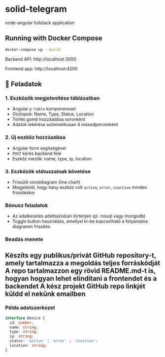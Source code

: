 # solid-telegram
node-angular fullstack application

## Running with Docker Compose

```bash
docker-compose up --build
```

Backend API: http://localhost:3000

Frontend app: http://localhost:4200





## 🧪 Feladatok

### 1. Eszközök megjelenítése táblázatban
- Angular `p-table` komponenssel
- Oszlopok: Name, Type, Status, Location
- Törlés gomb hozzáadása soronként
- Adatok lekérése automatikusan 4 másodpercenként

### 2. Új eszköz hozzáadása
- Angular form segítségével
- `POST` kérés backend felé
- Eszköz mezők: name, type, ip, location

### 3. Eszközök státuszainak követése
- Frissülő vonaldiagram (line chart)
- Megjeleníti, hogy hány eszköz volt `active`, `error`, `inactive` minden frissítéskor

### Bónusz feladatok
- Az adatkezelés adatbázisban történjen (pl. mssql vagy mongodb)
- Toggle button használata, amellyel ki-be kapcsolható a folyamatos diagramm frissítés

### Beadás menete
Készíts egy publikus/privát GitHub repository-t, amely tartalmazza a megoldás teljes forráskódját
A repo tartalmazzon egy rövid README.md-t is, hogyan hogyan lehet elindítani a frontendet és a backendet
A kész projekt GitHub repo linkjét küldd el nekünk emailben
---

### Példa adatszerkezet

```ts
interface Device {
  id: number;
  name: string;
  type: string;
  ip: string;
  status: 'active' | 'error' | 'inactive';
  location: string;
}

